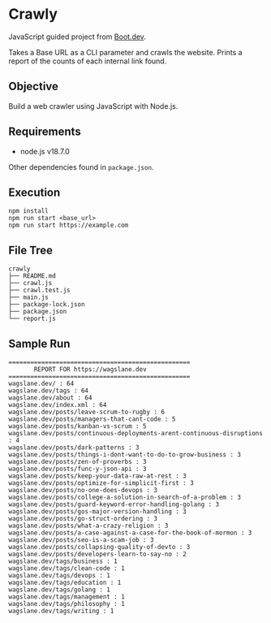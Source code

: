 Crawly
===========
JavaScript guided project from [Boot.dev](https://boot.dev).  

Takes a Base URL as a CLI parameter and crawls the website.
Prints a report of the counts of each internal link found.

Objective
---------
Build a web crawler using JavaScript with Node.js.

Requirements
------------
- node.js v18.7.0

Other dependencies found in `package.json`.

Execution
---------
`npm install`  
`npm run start <base_url>`  
`npm run start https://example.com`  

File Tree
---------
```shell
crawly
├── README.md
├── crawl.js
├── crawl.test.js
├── main.js
├── package-lock.json
├── package.json
└── report.js
```

Sample Run
----------
```shell
==================================================
       REPORT FOR https://wagslane.dev
==================================================
wagslane.dev/ : 64
wagslane.dev/tags : 64
wagslane.dev/about : 64
wagslane.dev/index.xml : 64
wagslane.dev/posts/leave-scrum-to-rugby : 6
wagslane.dev/posts/managers-that-cant-code : 5
wagslane.dev/posts/kanban-vs-scrum : 5
wagslane.dev/posts/continuous-deployments-arent-continuous-disruptions : 4
wagslane.dev/posts/dark-patterns : 3
wagslane.dev/posts/things-i-dont-want-to-do-to-grow-business : 3
wagslane.dev/posts/zen-of-proverbs : 3
wagslane.dev/posts/func-y-json-api : 3
wagslane.dev/posts/keep-your-data-raw-at-rest : 3
wagslane.dev/posts/optimize-for-simplicit-first : 3
wagslane.dev/posts/no-one-does-devops : 3
wagslane.dev/posts/college-a-solution-in-search-of-a-problem : 3
wagslane.dev/posts/guard-keyword-error-handling-golang : 3
wagslane.dev/posts/gos-major-version-handling : 3
wagslane.dev/posts/go-struct-ordering : 3
wagslane.dev/posts/what-a-crazy-religion : 3
wagslane.dev/posts/a-case-against-a-case-for-the-book-of-mormon : 3
wagslane.dev/posts/seo-is-a-scam-job : 3
wagslane.dev/posts/collapsing-quality-of-devto : 3
wagslane.dev/posts/developers-learn-to-say-no : 2
wagslane.dev/tags/business : 1
wagslane.dev/tags/clean-code : 1
wagslane.dev/tags/devops : 1
wagslane.dev/tags/education : 1
wagslane.dev/tags/golang : 1
wagslane.dev/tags/management : 1
wagslane.dev/tags/philosophy : 1
wagslane.dev/tags/writing : 1
```